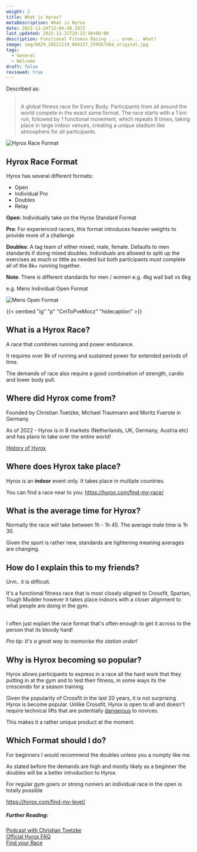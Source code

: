 ```yaml
---
weight: 2
title: What is Hyrox?
metaDescription: What is Hyrox
date: 2022-11-24T12:04:48.187Z
last_updated: 2022-12-31T20:23:48+00:00
description: Functional Fitness Racing .... urmm... What?
image: img/8629_20221119_084137_259567464_original.jpg
tags:
  - General
  - Welcome
draft: false
reviewed: true
---
```

D﻿escribed as:

> \
> A global fitness race for Every Body. Participants from all around the world compete in the exact same format. The race starts with a 1 km run, followed by 1 functional movement, which repeats 8 times, taking place in large indoor venues, creating a unique stadium like atmosphere for all participants.

![Hyrox Race Format](img/hyrox-competition.webp)

## H﻿yrox Race Format

H﻿yrox has several different formats:

* O﻿pen
* I﻿ndividual Pro
* D﻿oubles
* R﻿elay

**O﻿pen**:  Individually take on the Hyrox Standard Format

**P﻿ro**: For experienced racers, this format introduces heavier weights to provide more of a challenge

**D﻿oubles**: A tag team of either mixed, male, female. Defaults to men standards if doing mixed doubles. Individuals are allowed to split up the exercises as much or little as needed but both participants must complete all of the 8k+ running together.

**N﻿ote**: There is different standards for men / women e.g. 4kg wall ball vs 6kg

e.g. Mens Individual Open Format

![Mens Open Format](img/hyrox-men-1-format.png)

{{< oembed "ig" "p" "CmToPveMocz" "hidecaption" >}}

## What is a Hyrox Race?

A race that combines running and power endurance.

It requires over 8k of running and sustained power for extended periods of time.

The demands of race also require a good combination of strength, cardio and lower body pull.

## Where did Hyrox come from?

Founded by Christian Toetzke, Michael Trautmann and Moritz Fuerste in Germany.

As of 2022  - Hyrox is in 8 markets (Netherlands, UK, Germany, Austria etc) and has plans to take over the entire world!

[History of Hyrox](http://localhost:3000/post/the-history-of-hyrox/)

## W﻿here does Hyrox take place?

Hyrox is an **indoor** event only. It takes place in multiple countries. 

You can find a race near to you: <https://hyrox.com/find-my-race/>

## What is the average time for Hyrox?

Normally the race will take between 1h - 1h 45. The average male time is 1h 30.

Given the sport is rather new, standards are tightening meaning averages are changing.

## H﻿ow do I explain this to my friends?

Urm.. it is difficult. 

It's a functional fitness race that is most closely aligned to Crossfit, Spartan, Tough Mudder however it takes place indoors with a closer alignment to what people are doing in the gym.

\
I﻿ often just explain the race format that's often enough to get it across to the person that its bloody hard! 

*Pro tip: It's a great way to memorise the station order!*

## Why is Hyrox becoming so popular?

Hyrox allows participants to express in a race all the hard work that they putting in at the gym and to test their fitness, in some ways its the crescendo for a season training.

Given the popularity of Crossfit in the last 20 years, it is not surprising Hyrox is become popular. Unlike Crossfit, Hyrox is open to all and doesn't require technical lifts that are potentially [dangerous](https://www.youtube.com/watch?v=JSlgYb97ZQA) to novices.

T﻿his makes it a rather unique product at the moment.

## W﻿hich Format should I do?

For beginners I would recommend the doubles unless you a numpty like me.

As stated before the demands are high and mostly likely as a beginner the doubles will be a better introduction to Hyrox.

For regular gym goers or strong runners an individual race in the open is totally possible

<https://hyrox.com/find-my-level/>

##### Further Reading:

[Podcast with Christian Toetzke](https://www.youtube.com/watch?v=3leTKmIBG04)\
[Official Hyrox FAQ](https://hyrox.com/faq/)\
[Find your Race](https://hyrox.com/about-hyrox/)